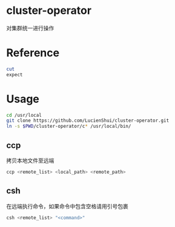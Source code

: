 # cluster-operator

对集群统一进行操作

# Reference

```bash
cut
expect
```

# Usage

```bash
cd /usr/local
git clone https://github.com/LucienShui/cluster-operator.git
ln -s $PWD/cluster-operator/c* /usr/local/bin/
```

## ccp

拷贝本地文件至远端

```bash
ccp <remote_list> <local_path> <remote_path>
```

## csh

在远端执行命令，如果命令中包含空格请用引号包裹

```bash
csh <remote_list> "<command>"
```

